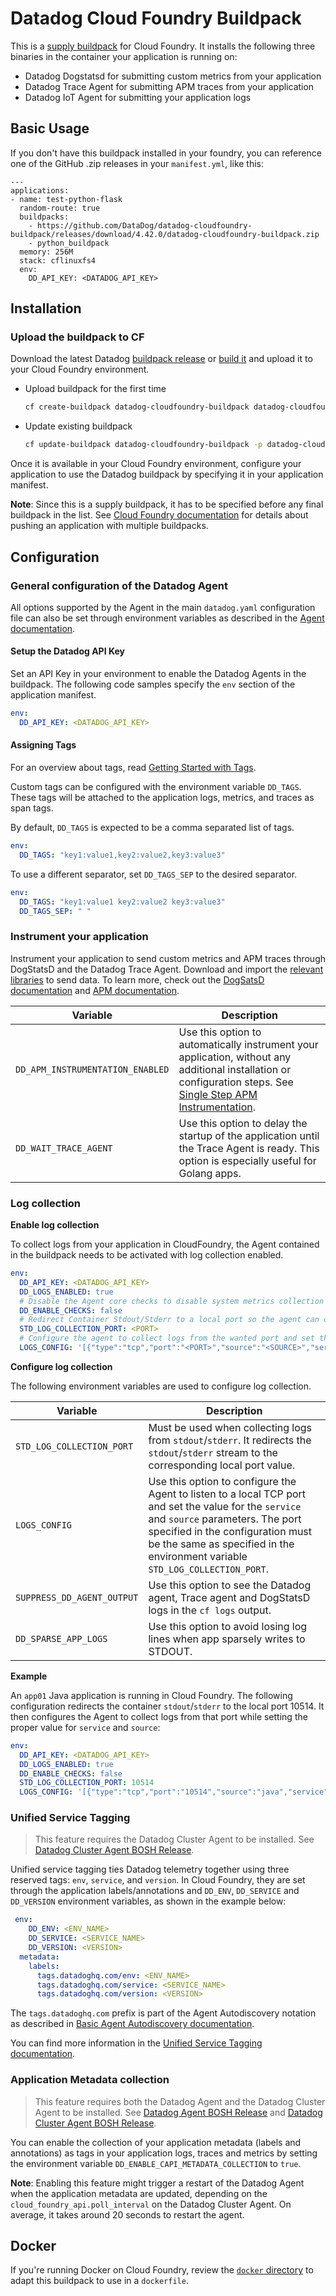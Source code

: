 # Datadog Cloud Foundry Buildpack

This is a [supply buildpack][1] for Cloud Foundry. It installs the following three binaries in the container your application is running on:
* Datadog Dogstatsd for submitting custom metrics from your application
* Datadog Trace Agent for submitting APM traces from your application
* Datadog IoT Agent for submitting your application logs

## Basic Usage

If you don't have this buildpack installed in your foundry, you can reference one
of the GitHub .zip releases in your `manifest.yml`, like this:

```
---
applications:
- name: test-python-flask
  random-route: true
  buildpacks:
    - https://github.com/DataDog/datadog-cloudfoundry-buildpack/releases/download/4.42.0/datadog-cloudfoundry-buildpack.zip
    - python_buildpack
  memory: 256M
  stack: cflinuxfs4
  env:
    DD_API_KEY: <DATADOG_API_KEY>  
```

## Installation

### Upload the buildpack to CF

Download the latest Datadog [buildpack release][2] or [build it][3] and upload it to your Cloud Foundry environment.

- Upload buildpack for the first time
    ```bash
    cf create-buildpack datadog-cloudfoundry-buildpack datadog-cloudfoundry-buildpack.zip 99 --enable
    ```
- Update existing buildpack
    ```bash
    cf update-buildpack datadog-cloudfoundry-buildpack -p datadog-cloudfoundry-buildpack.zip
    ```
Once it is available in your Cloud Foundry environment, configure your application to use the Datadog buildpack by specifying it in your application manifest.

**Note**: Since this is a supply buildpack, it has to be specified before any final buildpack in the list. See [Cloud Foundry documentation][4] for details about pushing an application with multiple buildpacks.

## Configuration

### General configuration of the Datadog Agent
All options supported by the Agent in the main `datadog.yaml` configuration file can also be set through environment variables as described in the [Agent documentation][5].

#### Setup the Datadog API Key

Set an API Key in your environment to enable the Datadog Agents in the buildpack. The following code samples specify the `env` section of the application manifest.

```yaml
env:
  DD_API_KEY: <DATADOG_API_KEY>
```

#### Assigning Tags

For an overview about tags, read [Getting Started with Tags](https://docs.datadoghq.com/getting_started/tagging/).

Custom tags can be configured with the environment variable `DD_TAGS`. These tags will be attached to the application logs, metrics, and traces as span tags.

By default, `DD_TAGS` is expected to be a comma separated list of tags.

```yaml
env:
  DD_TAGS: "key1:value1,key2:value2,key3:value3"
```

To use a different separator, set `DD_TAGS_SEP` to the desired separator.

```yaml
env:
  DD_TAGS: "key1:value1 key2:value2 key3:value3"
  DD_TAGS_SEP: " "
```

### Instrument your application

Instrument your application to send custom metrics and APM traces through DogStatsD and the Datadog Trace Agent.
Download and import the [relevant libraries][6] to send data. To learn more, check out the [DogSatsD documentation][7] and [APM documentation][8].

| Variable | Description|
| -- | -- |
| `DD_APM_INSTRUMENTATION_ENABLED` | Use this option to automatically instrument your application, without any additional installation or configuration steps. See [Single Step APM Instrumentation](https://docs.datadoghq.com/tracing/trace_collection/single-step-apm/?tab=linuxhostorvm). |
| `DD_WAIT_TRACE_AGENT` | Use this option to delay the startup of the application until the Trace Agent is ready. This option is especially useful for Golang apps. |

### Log collection

**Enable log collection**

To collect logs from your application in CloudFoundry, the Agent contained in the buildpack needs to be activated with log collection enabled.

```yaml
env:
  DD_API_KEY: <DATADOG_API_KEY>
  DD_LOGS_ENABLED: true
  # Disable the Agent core checks to disable system metrics collection
  DD_ENABLE_CHECKS: false
  # Redirect Container Stdout/Stderr to a local port so the agent can collect the logs
  STD_LOG_COLLECTION_PORT: <PORT>
  # Configure the agent to collect logs from the wanted port and set the value for source and service
  LOGS_CONFIG: '[{"type":"tcp","port":"<PORT>","source":"<SOURCE>","service":"<SERVICE>"}]'
```

**Configure log collection**

The following environment variables are used to configure log collection.

| Variable | Description|
| -- | -- |
| `STD_LOG_COLLECTION_PORT` |  Must be used when collecting logs from `stdout`/`stderr`. It redirects the `stdout`/`stderr` stream to the corresponding local port value. |
| `LOGS_CONFIG` |  Use this option to configure the Agent to listen to a local TCP port and set the value for the `service` and `source` parameters. The port specified in the configuration must be the same as specified in the environment variable `STD_LOG_COLLECTION_PORT`. |
| `SUPPRESS_DD_AGENT_OUTPUT` | Use this option to see the Datadog agent, Trace agent and DogStatsD logs in the `cf logs`  output. |
| `DD_SPARSE_APP_LOGS` | Use this option to avoid losing log lines when app sparsely writes to STDOUT. |


**Example**

An `app01` Java application is running in Cloud Foundry. The following configuration redirects the container `stdout`/`stderr` to the local port 10514. It then configures the Agent to collect logs from that port while setting the proper value for `service` and `source`:

```yaml
env:
  DD_API_KEY: <DATADOG_API_KEY>
  DD_LOGS_ENABLED: true
  DD_ENABLE_CHECKS: false
  STD_LOG_COLLECTION_PORT: 10514
  LOGS_CONFIG: '[{"type":"tcp","port":"10514","source":"java","service":"app01"}]'
```

### Unified Service Tagging

> This feature requires the Datadog Cluster Agent to be installed.
See [Datadog Cluster Agent BOSH Release](https://github.com/DataDog/datadog-cluster-agent-boshrelease).

Unified service tagging ties Datadog telemetry together using three reserved tags: `env`, `service`, and `version`. In Cloud Foundry, they are set through the application labels/annotations and `DD_ENV`, `DD_SERVICE` and `DD_VERSION` environment variables, as shown in the example below:

```yaml
 env:
    DD_ENV: <ENV_NAME>
    DD_SERVICE: <SERVICE_NAME>
    DD_VERSION: <VERSION>
  metadata:
    labels:
      tags.datadoghq.com/env: <ENV_NAME>
      tags.datadoghq.com/service: <SERVICE_NAME>
      tags.datadoghq.com/version: <VERSION>
```

The `tags.datadoghq.com` prefix is part of the Agent Autodiscovery notation as described in [Basic Agent Autodiscovery documentation](https://docs.datadoghq.com/getting_started/containers/autodiscovery).

You can find more information in the [Unified Service Tagging documentation](https://docs.datadoghq.com/getting_started/tagging/unified_service_tagging).

### Application Metadata collection

> This feature requires both the Datadog Agent and the Datadog Cluster Agent to be installed.
See [Datadog Agent BOSH Release](https://github.com/DataDog/datadog-cluster-agent-boshrelease) and [Datadog Cluster Agent BOSH Release](https://github.com/DataDog/datadog-cluster-agent-boshrelease).

You can enable the collection of your application metadata (labels and annotations) as tags in your application logs, traces and metrics by setting the environment variable `DD_ENABLE_CAPI_METADATA_COLLECTION` to `true`.

__Note__: Enabling this feature might trigger a restart of the Datadog Agent when the application metadata are updated, depending on the `cloud_foundry_api.poll_interval` on the Datadog Cluster Agent. On average, it takes around 20 seconds to restart the agent.


## Docker

If you're running Docker on Cloud Foundry, review the [`docker` directory][9] to adapt this buildpack to use in a `dockerfile`.


[1]: https://docs.cloudfoundry.org/buildpacks/understand-buildpacks.html#supply-script
[2]: https://github.com/DataDog/datadog-cloudfoundry-buildpack/releases/latest/download/datadog-cloudfoundry-buildpack.zip
[3]: /DEVELOPMENT.md#building
[4]: https://docs.cloudfoundry.org/buildpacks/use-multiple-buildpacks.html
[5]: https://github.com/DataDog/datadog-agent/blob/master/docs/agent/config.md#environment-variables
[6]: https://docs.datadoghq.com/libraries/
[7]: https://docs.datadoghq.com/guides/DogStatsD/
[8]: https://docs.datadoghq.com/tracing/setup_overview/
[9]: docker/
